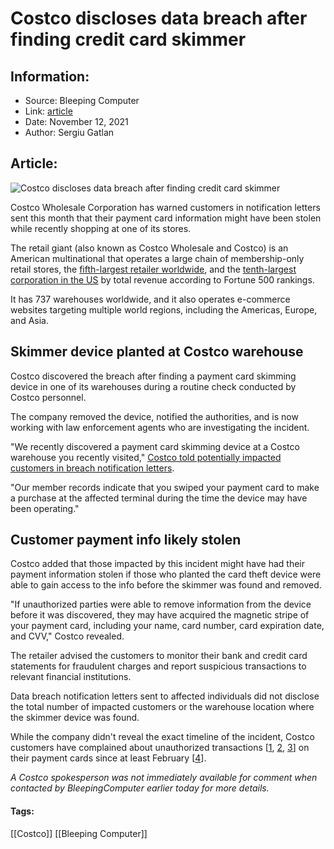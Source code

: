 # Costco discloses data breach after finding credit card skimmer
### 

## Information:
+ Source: Bleeping Computer
+ Link: [article](https://www.bleepingcomputer.com/news/security/costco-discloses-data-breach-after-finding-credit-card-skimmer/)
+ Date: November 12, 2021
+ Author: Sergiu Gatlan


## Article:
![Costco discloses data breach after finding credit card skimmer](https://www.bleepstatic.com/content/hl-images/2021/11/12/Costco_headpic.jpg)


Costco Wholesale Corporation has warned customers in notification letters sent this month that their payment card information might have been stolen while recently shopping at one of its stores.


The retail giant (also known as Costco Wholesale and Costco) is an American multinational that operates a large chain of membership-only retail stores, the [fifth-largest retailer worldwide](https://nrf.com/blog/2020-top-50-global-retailers), and the [tenth-largest corporation in the US](https://fortune.com/company/costco/worlds-most-admired-companies/) by total revenue according to Fortune 500 rankings.


It has 737 warehouses worldwide, and it also operates e-commerce websites targeting multiple world regions, including the Americas, Europe, and Asia.


Skimmer device planted at Costco warehouse
------------------------------------------


Costco discovered the breach after finding a payment card skimming device in one of its warehouses during a routine check conducted by Costco personnel.


The company removed the device, notified the authorities, and is now working with law enforcement agents who are investigating the incident.


"We recently discovered a payment card skimming device at a Costco warehouse you recently visited," [Costco told potentially impacted customers in breach notification letters](https://www.documentcloud.org/documents/21103155-costco_data_breach_notification_bc_card_skimmer_device).


"Our member records indicate that you swiped your payment card to make a purchase at the affected terminal during the time the device may have been operating."


Customer payment info likely stolen
-----------------------------------


Costco added that those impacted by this incident might have had their payment information stolen if those who planted the card theft device were able to gain access to the info before the skimmer was found and removed.


"If unauthorized parties were able to remove information from the device before it was discovered, they may have acquired the magnetic stripe of your payment card, including your name, card number, card expiration date, and CVV," Costco revealed.


The retailer advised the customers to monitor their bank and credit card statements for fraudulent charges and report suspicious transactions to relevant financial institutions.


Data breach notification letters sent to affected individuals did not disclose the total number of impacted customers or the warehouse location where the skimmer device was found.


While the company didn't reveal the exact timeline of the incident, Costco customers have complained about unauthorized transactions [[1](https://www.reddit.com/r/Costco/comments/q9b8r7/fraudulent_charges_on_costco_visa/), [2](https://www.reddit.com/r/saskatoon/comments/qjthme/credit_card_skimmer_at_costco/), [3](https://twitter.com/_Melii11/status/1357401142825607169)] on their payment cards since at least February [[4](https://twitter.com/MsLutzmann/status/1434226138797072384)].


*A Costco spokesperson was not immediately available for comment when contacted by BleepingComputer earlier today for more details.*




#### Tags:
[[Costco]] [[Bleeping Computer]]
